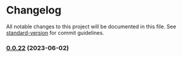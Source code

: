 # Changelog

All notable changes to this project will be documented in this file. See [standard-version](https://github.com/conventional-changelog/standard-version) for commit guidelines.

### [0.0.22](https://github.com/HikeBao/mock/compare/v0.0.21...v0.0.22) (2023-06-02)
